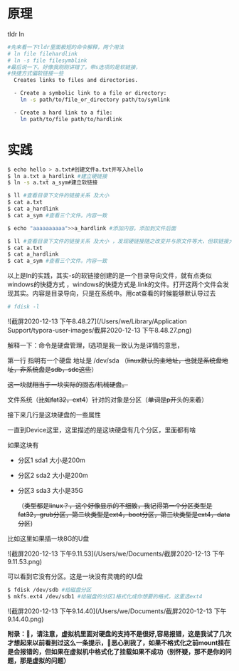 # 原理
tldr ln  

```bash
#先来看一下tldr里面极短的命令解释，两个用法
# ln file filehardlink
# ln -s file filesymblink
#最后说一下。好像我刚刚讲错了。带s选项的是软链接，
#快捷方式偏软链接一些
  Creates links to files and directories.

  - Create a symbolic link to a file or directory:
    ln -s path/to/file_or_directory path/to/symlink

  - Create a hard link to a file:
    ln path/to/file path/to/hardlink
```

# 实践

```bash
$ echo hello > a.txt#创建文件a.txt并写入hello
$ ln a.txt a_hardlink #建立硬链接
$ ln -s a.txt a_sym#建立软链接

$ ll #查看目录下文件的链接关系 及大小
$ cat a.txt 
$ cat a_hardlink
$ cat a_sym #查看三个文件。内容一致

$ echo "aaaaaaaaaa">>a_hardlink #添加内容。添加到文件后面

$ ll #查看目录下文件的链接关系 及大小 ，发现硬链接随之改变并与原文件等大，但软链接大小不变
$ cat a.txt 
$ cat a_hardlink
$ cat a_sym #查看三个文件。内容一致


```

以上是ln的实践，其实-s的软链接创建的是一个目录导向文件，就有点类似windows的快捷方式 ，windows的快捷方式是.link的文件。打开这两个文件会发现其实。内容是目录导向，只是在系统中。用cat查看的时候能够默认导过去



```bash
# fdisk -l
```

![截屏2020-12-13 下午8.48.27](/Users/we/Library/Application Support/typora-user-images/截屏2020-12-13 下午8.48.27.png)

解释一下：命令是硬盘管理，l选项是我一致认为是详情的意思，

第一行 指明有一个硬盘 地址是 /dev/sda （~~linux默认的主地址，也就是系统盘地址，非系统盘是sdb，sdc这些~~）

~~这一块就相当于一块实际的固态/机械硬盘。~~

文件系统（~~比如fat32，ext4~~）针对的对象是分区（~~单词是p开头的来着~~）

接下来几行是这块硬盘的一些属性

一直到Device这里，这里描述的是这块硬盘有几个分区，里面都有啥

如果这块有

  - 分区1 sda1 大小是200m 

  - 分区2 sda2 大小是200m 

  - 分区3 sda3 大小是35G

    （~~类型都是linux？，这个好像显示的不细致，我记得第一个分区类型是fat32，grub分区，第二块类型是ext4，boot分区，第三块类型是ext4，data分区~~)



比如这里如果插一块8G的U盘

![截屏2020-12-13 下午9.11.53](/Users/we/Documents/截屏2020-12-13 下午9.11.53.png)

可以看到它没有分区。这是一块没有灵魂的的U盘

```bash
$ fdisk /dev/sdb #给磁盘分区
$ mkfs.ext4 /dev/sdb1 #给磁盘的分区1格式化成你想要的格式，这里选ext4
```

![截屏2020-12-13 下午9.14.40](/Users/we/Documents/截屏2020-12-13 下午9.14.40.png)





**附录：🤮，请注意，虚拟机里面对硬盘的支持不是很好,容易报错，这是我试了几次才想起来以前看到过这么一条提示，🤢恶心到我了，如果不格式化之前mount挂在是会报错的，但如果在虚拟机中格式化了挂载如果不成功（别怀疑，那不是你的问题，那是虚拟的问题）**

